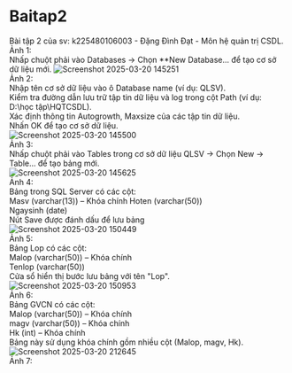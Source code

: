 # Baitap2
Bài tập 2 của sv: k225480106003 - Đặng Đình Đạt - Môn hệ quản trị CSDL.  
Ảnh 1:  
Nhấp chuột phải vào Databases → Chọn **New Database... để tạo cơ sở dữ liệu mới.
  ![Screenshot 2025-03-20 145251](https://github.com/user-attachments/assets/0bff4950-37c0-4dfb-852e-e77d4cb319e0)  
Ảnh 2:  
Nhập tên cơ sở dữ liệu vào ô Database name (ví dụ: QLSV).  
Kiểm tra đường dẫn lưu trữ tập tin dữ liệu và log trong cột Path (ví dụ: D:\học tập\HQTCSDL).  
Xác định thông tin Autogrowth, Maxsize của các tập tin dữ liệu.  
Nhấn OK để tạo cơ sở dữ liệu.  
  ![Screenshot 2025-03-20 145500](https://github.com/user-attachments/assets/c04a84fb-a426-46ca-9efe-0fb121922b31)  
Ảnh 3:  
Nhấp chuột phải vào Tables trong cơ sở dữ liệu QLSV → Chọn New → Table... để tạo bảng mới.  
  ![Screenshot 2025-03-20 145625](https://github.com/user-attachments/assets/752ea619-5c04-4a68-87f2-24689448325e)  
Ảnh 4:  
Bảng trong SQL Server có các cột:  
Masv (varchar(13)) – Khóa chính
Hoten (varchar(50))  
Ngaysinh (date)  
Nút Save được đánh dấu để lưu bảng  
  ![Screenshot 2025-03-20 150449](https://github.com/user-attachments/assets/69b65491-ad5b-4e17-8b78-787ed39502db)  
Ảnh 5:  
Bảng Lop có các cột:  
Malop (varchar(50)) – Khóa chính  
Tenlop (varchar(50))  
Cửa sổ hiển thị bước lưu bảng với tên "Lop".  
  ![Screenshot 2025-03-20 150953](https://github.com/user-attachments/assets/eb929e71-6161-4e14-ba45-0ac9c64a4eb4)  
Ảnh 6:  
Bảng GVCN có các cột:  
Malop (varchar(50)) – Khóa chính  
magv (varchar(50)) – Khóa chính  
Hk (int) – Khóa chính  
Bảng này sử dụng khóa chính gồm nhiều cột (Malop, magv, Hk).  
![Screenshot 2025-03-20 212645](https://github.com/user-attachments/assets/57f340a5-fe26-49e4-9f35-c82af453649b)  
Ảnh 7:  

